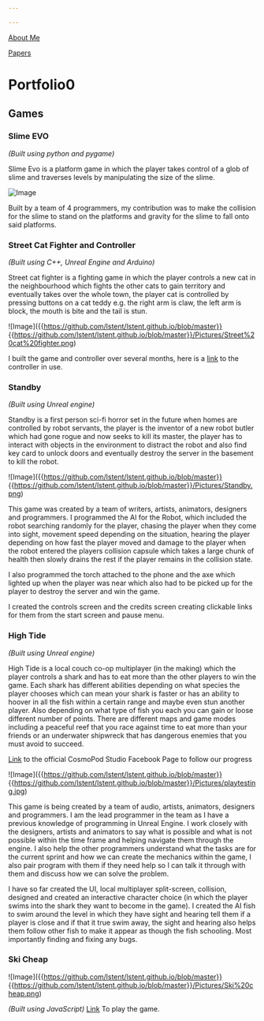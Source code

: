 ```yaml
---

---
```


<a href="aboutme.html">About Me</a>

<a href="papers.html">Papers</a>

# **Portfolio0**

## **Games**

### Slime EVO

_(Built using python and pygame)_

Slime Evo is a platform game in which the player takes control of a glob of slime and traverses levels by manipulating the size of the slime.

![Image]({{https://github.com/lstent/lstent.github.io/blob/master}}{{https://github.com/lstent/lstent.github.io/blob/master}}/Pictures/Slime%20EVO.jpg)

Built by a team of 4 programmers, my contribution was to make the collision for the slime to stand on the platforms and gravity for the slime to fall onto said platforms.

### Street Cat Fighter and Controller

_(Built using C++, Unreal Engine and Arduino)_

Street cat fighter is a fighting game in which the player controls a new cat in the neighbourhood which fights the other cats to gain territory and eventually takes over the whole town, the player cat is controlled by pressing buttons on a cat teddy e.g. the right arm is claw, the left arm is block, the mouth is bite and the tail is stun.

![Image]({{https://github.com/lstent/lstent.github.io/blob/master}}
{{https://github.com/lstent/lstent.github.io/blob/master}}/Pictures/Street%20cat%20fighter.png)

I built the game and controller over several months, here is a [link](https://www.youtube.com/watch?v=tlWThEZve9o) to the controller in use.

### Standby

_(Built using Unreal engine)_

Standby is a first person sci-fi horror set in the future when homes are controlled by robot servants, the player is the inventor of a new robot butler which had gone rogue and now seeks to kill its master, the player has to interact with objects in the environment to distract the robot and also find key card to unlock doors and eventually destroy the server in the basement to kill the robot.

![Image]({{https://github.com/lstent/lstent.github.io/blob/master}}
{{https://github.com/lstent/lstent.github.io/blob/master}}/Pictures/Standby.png)

This game was created by a team of writers, artists, animators, designers and programmers. I programmed the AI for the Robot, which included the robot searching randomly for the player, chasing the player when they come into sight, movement speed depending on the situation, hearing the player depending on how fast the player moved and damage to the player when the robot entered the players collision capsule which takes a large chunk of health then slowly drains the rest if the player remains in the collision state.

I also programmed the torch attached to the phone and the axe which lighted up when the player was near which also had to be picked up for the player to destroy the server and win the game.

I created the controls screen and the credits screen creating clickable links for them from the start screen and pause menu.

### High Tide

_(Built using Unreal engine)_

High Tide is a local couch co-op multiplayer (in the making) which the player controls a shark and has to eat more than the other players to win the game. Each shark has different abilities depending on what species the player chooses which can mean your shark is faster or has an ability to hoover in all the fish within a certain range and maybe even stun another player. Also depending on what type of fish you each you can gain or loose different number of points. There are different maps and game modes including a peaceful reef that you race against time to eat more than your friends or an underwater shipwreck that has dangerous enemies that you must avoid to succeed.

[Link](https://www.facebook.com/CosmoPodStudios/) to the official CosmoPod Studio Facebook Page to follow our progress

![Image]({{https://github.com/lstent/lstent.github.io/blob/master}}
{{https://github.com/lstent/lstent.github.io/blob/master}}/Pictures/playtesting.jpg)

This game is being created by a team of audio, artists, animators, designers and programmers. I am the lead programmer in the team as I have a previous knowledge of programming in Unreal Engine. I work closely with the designers, artists and animators to say what is possible and what is not possible within the time frame and helping navigate them through the engine. I also help the other programmers understand what the tasks are for the current sprint and how we can create the mechanics within the game, I also pair program with them if they need help so I can talk it through with them and discuss how we can solve the problem.

I have so far created the UI, local multiplayer split-screen, collision, designed and created an interactive character choice (in which the player swims into the shark they want to become in the game). I created the AI fish to swim around the level in which they have sight and hearing tell them if a player is close and if that it true swim away, the sight and hearing also helps them follow other fish to make it appear as though the fish schooling. Most importantly finding and fixing any bugs.

### Ski Cheap

![Image]({{https://github.com/lstent/lstent.github.io/blob/master}} {{https://github.com/lstent/lstent.github.io/blob/master}}/Pictures/Ski%20cheap.png)

_(Built using JavaScript)_
[Link](https://lstent.github.io/game.html) To play the game.
